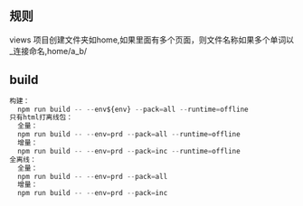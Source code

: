 ## 规则

views 项目创建文件夹如home,如果里面有多个页面，则文件名称如果多个单词以\_连接命名,home/a_b/

## build

```js
构建：
  npm run build -- --env${env} --pack=all --runtime=offline
只有html打离线包：
  全量：
  npm run build -- --env=prd --pack=all --runtime=offline
  增量：
  npm run build -- --env=prd --pack=inc --runtime=offline
全离线：
  全量：
  npm run build -- --env=prd --pack=all
  增量：
  npm run build -- --env=prd --pack=inc
```
